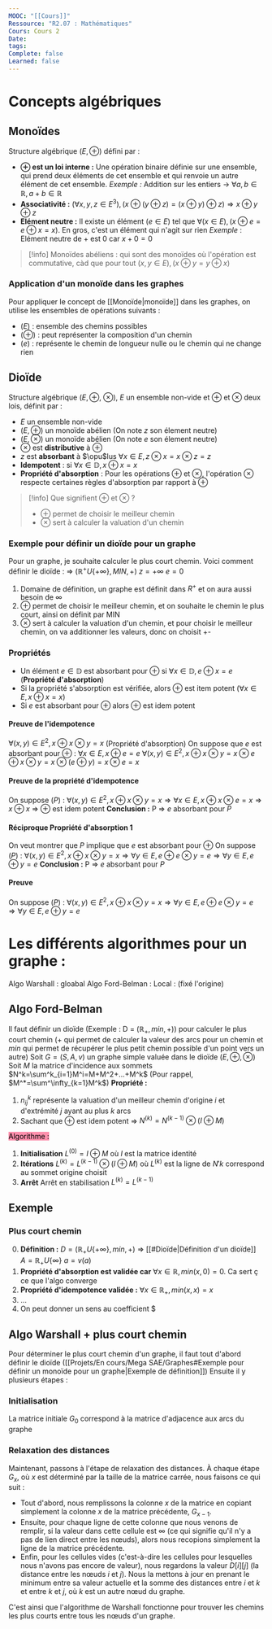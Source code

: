 ```yaml
---
MOOC: "[[Cours]]"
Ressource: "R2.07 : Mathématiques"
Cours: Cours 2
Date: 
tags: 
Complete: false
Learned: false
---
```

# Concepts algébriques
## Monoïdes
Structure algébrique $(E,\oplus)$ défini par :
- **$\oplus$ est un loi interne :** Une opération binaire définie sur une ensemble, qui prend deux éléments de cet ensemble et qui renvoie un autre élément de cet ensemble.    *Exemple :* Addition sur les entiers → $\forall a,b\in\mathbb{R}, a+b\in\mathbb{R}$
- **Associativité :** $(\forall x, y, z\in E^3), (x\oplus(y\oplus z)=(x\oplus y)\oplus z) ⇒ x\oplus y\oplus z$
- **Elément neutre :** Il existe un élément $(e\in E)$ tel que  $\forall(x\in E),(x\oplus e=e \oplus x=x)$. En gros, c'est un élément qui n'agit sur rien
  *Exemple* : Elément neutre de + est 0 car $x+0=0$

>[!info]
>Monoïdes abéliens : qui sont des monoïdes où l'opération est commutative, càd que pour tout $(x,y\in E),(x\oplus y=y \oplus x)$

### Application d'un monoïde dans les graphes
Pour appliquer le concept de [[Monoïde|monoïde]] dans les graphes, on utilise les ensembles de opérations suivants :
- $(E)$ : ensemble des chemins possibles
- $(\oplus)$ : peut représenter la composition d'un chemin
- $(e)$ : représente le chemin de longueur nulle ou le chemin qui ne change rien
## Dioïde
Structure algébrique $(E, \oplus$, $\otimes$), $E$ un ensemble non-vide et $\oplus$ et $\otimes$ deux lois, définit par :
- $E$ un ensemble non-vide
- $(E,\oplus)$ un monoïde abélien (On note $z$ son élement neutre)
- $(E,\otimes$) un monoïde abélien (On note $e$ son élement neutre)
- $\otimes$ est **distributive** à $\oplus$
- $z$ est **absorbant** à $\opu$lus $\forall x\in E, z\otimes x=x\otimes z=z$
- **Idempotent** : si $\forall x\in\mathbb{D},x\oplus x=x$
- **Propriété d'absorption** : Pour les opérations $\oplus$ et $\otimes$, l'opération $\otimes$ respecte certaines règles d'absorption par rapport à $\oplus$

>[!info] Que signifient $\oplus$ et $\otimes$ ?
>- $\oplus$ permet de choisir le meilleur chemin
>- $\otimes$ sert à calculer la valuation d'un chemin

### Exemple pour définir un dioïde pour un graphe
Pour un graphe, je souhaite calculer le plus court chemin. Voici comment définir le dioïde :
⇒ $(\mathbb{R}^+U\{+\infty\},MIN,+$)
$z=+\infty$
$e=0$
1. Domaine de définition, un graphe est définit dans $R^+$ et on aura aussi besoin de $\infty$
2. $\oplus$ permet de choisir le meilleur chemin, et on souhaite le chemin le plus court, ainsi on définit par MIN
3. $\otimes$ sert à calculer la valuation d'un chemin, et pour choisir le meilleur chemin, on va additionner les valeurs, donc on choisit +-
### Propriétés
- Un élément $e\in\mathbb{D}$ est absorbant pour $\oplus$ si $\forall x\in \mathbb{D},e\oplus x=e$ (**Propriété d'absorption**)
- Si la propriété s'absorption est vérifiée, alors $\oplus$ est item potent ($\forall x\in E, x\oplus x = x$)
- Si $e$ est absorbant pour $\oplus$ alors $\oplus$ est idem potent

#### Preuve de l'idempotence
$\forall(x,y)\in E^2,x\oplus x\otimes y=x$ (Propriété d'absorption)
On suppose que $e$ est absorbant pour $\oplus$ : $\forall x\in E, x\oplus e=e$ 
   $\forall(x,y)\in E^2, x\oplus x \otimes y = x\otimes e\oplus x \otimes y=x\otimes(e\oplus y)=x\otimes e=x$

#### Preuve de la propriété d'idempotence
On suppose ($P$) : $\forall(x,y)\in E^2, x\oplus x\otimes y=x ⇒ \forall x\in E, x\oplus x\otimes e=x ⇒ x\oplus x$ ⇒ $\oplus$ est idem potent
**Conclusion :** P ⇒ $e$ absorbant pour $P$

#### Réciproque Propriété d'absorption 1
On veut montrer que $P$ implique que $e$ est absorbant pour $\oplus$
On suppose ($P$) : $\forall(x,y)\in E^2, x\oplus x\otimes y=x ⇒ \forall y\in E, e\oplus e\otimes y=e ⇒ \forall y\in E, e\oplus y=e$
**Conclusion :** P ⇒ $e$ absorbant pour $P$

#### Preuve
On suppose ($P$) : $\forall(x,y)\in E^2, x\oplus x\otimes y=x ⇒ \forall y\in E, e\oplus e\otimes y=e ⇒ \forall y\in E, e\oplus y=e$

# Les différents algorithmes pour un graphe :
Algo Warshall : gloabal
Algo Ford-Belman : Local : (fixé l'origine)

## Algo Ford-Belman
Il faut définir un dioïde (Exemple : D = $(\mathbb{R}_+, min, +$)) pour calculer le plus court chemin ($+$ qui permet de calculer la valeur des arcs pour un chemin et $min$ qui permet de récupérer le plus petit chemin possible d'un point  vers un autre)
Soit $G=(S,A,v)$ un graphe simple valuée dans le dioïde $(E, \oplus, \otimes)$
Soit $M$ la matrice d'incidence aux sommets
$N^k=\sum^k_{i=1}M^i=M+M^2+...+M^k$ (Pour rappel, $M^*=\sum^\infty_{k=1}M^k$)
**Propriété :** 
1. $n_{ij}^k$ représente la valuation d'un meilleur chemin d'origine $i$ et d'extrémité $j$ ayant au plus $k$ arcs
2. Sachant que $\oplus$ est idem potent ⇒ $N^{(k)}=N^{(k-1)}\otimes(I\oplus M)$ 

<mark style="background: #FF5582A6;">Algorithme :</mark>
1. **Initialisation**
   $L^{(0)}=I\oplus M$ où $I$ est la matrice identité
2. **Itérations**
   $L^{(k)}=L^{(k-1)}\otimes(I\oplus M)$ où $L^{(k)}$ est la ligne de $N{'k}$ correspond au sommet origine choisit
3. **Arrêt**
   Arrêt en stabilisation $L^{(k)}=L^{(k-1)}$ 

## Exemple
### Plus court chemin
0. **Définition :**
   $D=(\mathbb{R}_+U\{+\infty\}, min, +)$ ⇒ [[#Dioïde|Définition d'un dioïde]]
   $A=\mathbb{R}_+U\{\infty\}$
   $a=v(a)$
1. **Propriété d'absorption est validée car** $\forall x\in\mathbb{R}, min(x,0)=0$. Ca sert ç ce que l'algo converge
2. **Propriété d'idempotence validée :** $\forall x\in\mathbb{R}_+, min(x,x)=x$
3. ...
4. On peut donner un sens au coefficient $



## Algo Warshall + plus court chemin
Pour déterminer le plus court chemin d'un graphe, il faut tout d'abord définir le dioïde ([[Projets/En cours/Mega SAE/Graphes#Exemple pour définir un monoïde pour un graphe|Exemple de définition]]) 
Ensuite il y plusieurs étapes :
### Initialisation
La matrice initiale $G_0$ correspond à la matrice d'adjacence aux arcs du graphe

 ### Relaxation des distances
Maintenant, passons à l'étape de relaxation des distances. À chaque étape $G_x$, où $x$ est déterminé par la taille de la matrice carrée, nous faisons ce qui suit :

- Tout d'abord, nous remplissons la colonne $x$ de la matrice en copiant simplement la colonne $x$ de la matrice précédente, $G_{x-1}$.
- Ensuite, pour chaque ligne de cette colonne que nous venons de remplir, si la valeur dans cette cellule est $\infty$ (ce qui signifie qu'il n'y a pas de lien direct entre les nœuds), alors nous recopions simplement la ligne de la matrice précédente.
- Enfin, pour les cellules vides (c'est-à-dire les cellules pour lesquelles nous n'avons pas encore de valeur), nous regardons la valeur $D[i][j]$ (la distance entre les nœuds $i$ et $j$). Nous la mettons à jour en prenant le minimum entre sa valeur actuelle et la somme des distances entre $i$ et $k$ et entre $k$ et $j$, où $k$ est un autre nœud du graphe.

C'est ainsi que l'algorithme de Warshall fonctionne pour trouver les chemins les plus courts entre tous les nœuds d'un graphe.

